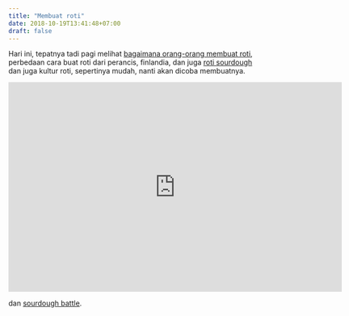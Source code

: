 ```yaml
---
title: "Membuat roti"
date: 2018-10-19T13:41:48+07:00
draft: false
---
```


Hari ini, tepatnya tadi pagi melihat [bagaimana orang-orang membuat roti](https://www.youtube.com/watch?v=EGbNI26PPYg), perbedaan cara buat roti dari perancis, finlandia, dan juga [roti sourdough](https://www.youtube.com/watch?v=2FVfJTGpXnU) dan juga kultur roti, sepertinya mudah, nanti akan dicoba membuatnya.

<iframe width="660" height="415" src="https://www.youtube.com/embed/2FVfJTGpXnU" frameborder="0" allow="autoplay; encrypted-media" allowfullscreen></iframe>

dan [sourdough battle](https://www.youtube.com/watch?v=fskZ3S9zFnU).